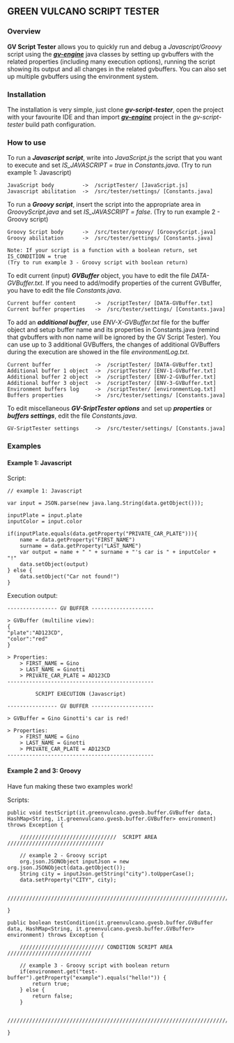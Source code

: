 ## GREEN VULCANO SCRIPT TESTER

### Overview

**GV Script Tester** allows you to quickly run and debug a *Javascript/Groovy* script using the [***gv-engine***](https://github.com/green-vulcano/gv-engine) java classes by setting up gvbuffers with the related properties (including many execution options), running the script showing its output and all changes in the related gvbuffers.
You can also set up multiple gvbuffers using the environment system. 

### Installation

The installation is very simple, just clone ***gv-script-tester***, open the project with your favourite IDE and than import [***gv-engine***](https://github.com/green-vulcano/gv-engine) project in the *gv-script-tester* build path configuration.

### How to use

To run a ***Javascript script***, write into *JavaScript.js* the script that you want to execute and set *IS_JAVASCRIPT = true* in *Constants.java*. (Try to run example 1: Javascript)

```
JavaScript body         ->  /scriptTester/ [JavaScript.js]
Javascript abilitation  ->  /src/tester/settings/ [Constants.java]
```

To run a ***Groovy script***, insert the script into the appropriate area in *GroovyScript.java* and set *IS_JAVASCRIPT = false*. (Try to run example 2 - Groovy script)

```
Groovy Script body      ->  /src/tester/groovy/ [GroovyScript.java]
Groovy abilitation      ->  /src/tester/settings/ [Constants.java]
```

    Note: If your script is a function with a boolean return, set IS_CONDITION = true 
    (Try to run example 3 - Groovy script with boolean return)

To edit current (input) ***GVBuffer*** object, you have to edit the file *DATA-GVBuffer.txt*. If you need to add/modify properties of the current GVBuffer, you have to edit the file *Constants.java*.

```
Current buffer content      ->  /scriptTester/ [DATA-GVBuffer.txt]
Current buffer properties   ->  /src/tester/settings/ [Constants.java]
```

To add an ***additional buffer***, use *ENV-X-GVBuffer.txt* file for the buffer object and setup buffer name and its properties in Constants.java (remind that gvbuffers with non name will be ignored by the GV Script Tester). You can use up to 3 additional GVBuffers, the changes of additional GVBuffers during the execution are showed in the file *environmentLog.txt*.

```
Current buffer              ->  /scriptTester/ [DATA-GVBuffer.txt]
Additional buffer 1 object  ->  /scriptTester/ [ENV-1-GVBuffer.txt]
Additional buffer 2 object  ->  /scriptTester/ [ENV-2-GVBuffer.txt]
Additional buffer 3 object  ->  /scriptTester/ [ENV-3-GVBuffer.txt]
Environment buffers log     ->  /scriptTester/ [environmentLog.txt]
Buffers properties          ->  /src/tester/settings/ [Constants.java]
```

To edit miscellaneous ***GV-SriptTester options*** and set up ***properties*** or ***buffers settings***, edit the file *Constants.java*.

```
GV-SriptTester settings     ->  /src/tester/settings/ [Constants.java]
```

### Examples
#### Example 1: Javascript
Script:
```
// example 1: Javascript

var input = JSON.parse(new java.lang.String(data.getObject()));

inputPlate = input.plate
inputColor = input.color

if(inputPlate.equals(data.getProperty("PRIVATE_CAR_PLATE"))){
	name = data.getProperty("FIRST_NAME")
	surname = data.getProperty("LAST_NAME")
	var output = name + " " + surname + "'s car is " + inputColor + "!"
	data.setObject(output)
} else {
	data.setObject("Car not found!")
}
```
Execution output:
```
---------------- GV BUFFER -------------------- 

> GVBuffer (multiline view): 
{
"plate":"AD123CD",
"color":"red"
}

> Properties:
    > FIRST_NAME = Gino
    > LAST_NAME = Ginotti
    > PRIVATE_CAR_PLATE = AD123CD
-----------------------------------------------
 
         SCRIPT EXECUTION (Javascript) 
 
---------------- GV BUFFER -------------------- 

> GVBuffer = Gino Ginotti's car is red!

> Properties:
    > FIRST_NAME = Gino
    > LAST_NAME = Ginotti
    > PRIVATE_CAR_PLATE = AD123CD
-----------------------------------------------
```
#### Example 2 and 3: Groovy
Have fun making these two examples work!

Scripts:
```
public void testScript(it.greenvulcano.gvesb.buffer.GVBuffer data, HashMap<String, it.greenvulcano.gvesb.buffer.GVBuffer> environment) throws Exception {

	///////////////////////////////  SCRIPT AREA  ///////////////////////////////

	// example 2 - Groovy script
	org.json.JSONObject inputJson = new org.json.JSONObject(data.getObject());
	String city = inputJson.getString("city").toUpperCase();
    data.setProperty("CITY", city);

	/////////////////////////////////////////////////////////////////////////////

}

public boolean testCondition(it.greenvulcano.gvesb.buffer.GVBuffer data, HashMap<String, it.greenvulcano.gvesb.buffer.GVBuffer> environment) throws Exception {

	/////////////////////////// CONDITION SCRIPT AREA  ///////////////////////////

	// example 3 - Groovy script with boolean return
	if(environment.get("test-buffer").getProperty("example").equals("hello!")) {
		return true;
	} else {
		return false;
	}		

	/////////////////////////////////////////////////////////////////////////////

}	
```
